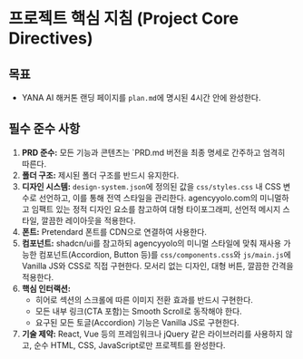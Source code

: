 # 프로젝트 핵심 지침 (Project Core Directives)

## 목표
-   YANA AI 해커톤 랜딩 페이지를 `plan.md`에 명시된 4시간 안에 완성한다.

## 필수 준수 사항
1.  **PRD 준수:** 모든 기능과 콘텐츠는 `PRD.md 버전을 최종 명세로 간주하고 엄격히 따른다.
2.  **폴더 구조:** 제시된 폴더 구조를 반드시 유지한다.
3.  **디자인 시스템:** `design-system.json`에 정의된 값을 `css/styles.css` 내 CSS 변수로 선언하고, 이를 통해 전역 스타일을 관리한다. agencyyolo.com의 미니멀하고 임팩트 있는 정적 디자인 요소를 참고하여 대형 타이포그래피, 선언적 메시지 스타일, 깔끔한 레이아웃을 적용한다.
4.  **폰트:** Pretendard 폰트를 CDN으로 연결하여 사용한다.
5.  **컴포넌트:** shadcn/ui를 참고하되 agencyyolo의 미니멀 스타일에 맞춰 재사용 가능한 컴포넌트(Accordion, Button 등)를 `css/components.css`와 `js/main.js`에 Vanilla JS와 CSS로 직접 구현한다. 모서리 없는 디자인, 대형 버튼, 깔끔한 간격을 적용한다.
6.  **핵심 인터랙션:**
    -   히어로 섹션의 스크롤에 따른 이미지 전환 효과를 반드시 구현한다.
    -   모든 내부 링크(CTA 포함)는 Smooth Scroll로 동작해야 한다.
    -   요구된 모든 토글(Accordion) 기능은 Vanilla JS로 구현한다.
7.  **기술 제약:** React, Vue 등의 프레임워크나 jQuery 같은 라이브러리를 사용하지 않고, 순수 HTML, CSS, JavaScript로만 프로젝트를 완성한다.